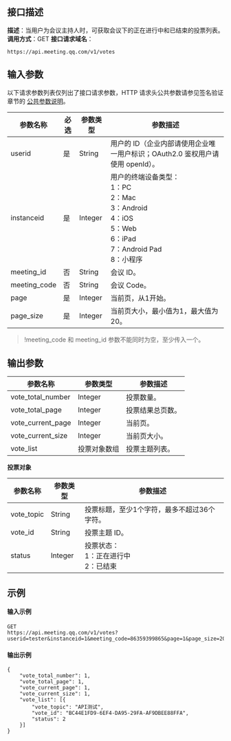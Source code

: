 ## 接口描述
**描述**：当用户为会议主持人时，可获取会议下的正在进行中和已结束的投票列表。
**调用方式**：GET
**接口请求域名**：
```Plaintext
https://api.meeting.qq.com/v1/votes
```




## 输入参数

以下请求参数列表仅列出了接口请求参数，HTTP 请求头公共参数请参见签名验证章节的 [公共参数说明](https://cloud.tencent.com/document/product/1095/42413#.E5.85.AC.E5.85.B1.E5.8F.82.E6.95.B0)。


| 参数名称     | 必选 | 参数类型 | 参数描述                                                     |
| ------------ | ---- | -------- | ------------------------------------------------------------ |
| userid       | 是   | String   | 用户的 ID（企业内部请使用企业唯一用户标识；OAuth2.0 鉴权用户请使用 openId）。 |
| instanceid   | 是   | Integer  | 用户的终端设备类型：<br/>1：PC <br/>2：Mac<br/>3：Android <br/>4：iOS <br/>5：Web <br/>6：iPad <br/>7：Android Pad <br/>8：小程序 |
| meeting_id   | 否   | String   | 会议 ID。                                                    |
| meeting_code | 否   | String   | 会议 Code。                                                     |
| page         | 是   | Integer  | 当前页，从1开始。                                              |
| page_size    | 是   | Integer  | 当前页大小，最小值为1，最大值为20。                            |
>!meeting_code 和 meeting_id 参数不能同时为空，至少传入一个。
>
## 输出参数

| 参数名称          | 参数类型     | 参数描述       |
| ----------------- | ------------ | -------------- |
| vote_total_number | Integer      | 投票数量。       |
| vote_total_page   | Integer      | 投票结果总页数。 |
| vote_current_page | Integer      | 当前页。         |
| vote_current_size | Integer      | 当前页大小。     |
| vote_list         | 投票对象数组 | 投票主题列表。   |

**投票对象**

| 参数名称   | 参数类型 | 参数描述                                  |
| ---------- | -------- | ----------------------------------------- |
| vote_topic | String   | 投票标题，至少1个字符，最多不超过36个字符。 |
| vote_id    | String   | 投票主题 ID。                                |
| status     | Integer  | 投票状态：<br>1：正在进行中<br>2：已结束        |


## 示例

#### 输入示例
```plaintext
GET
https://api.meeting.qq.com/v1/votes?userid=tester&instanceid=1&meeting_code=86359399865&page=1&page_size=20

```


#### 输出示例
```plaintext
{
	"vote_total_number": 1,
	"vote_total_page": 1,
	"vote_current_page": 1,
	"vote_current_size": 1,
	"vote_list": [{
		"vote_topic": "API测试",
		"vote_id": "BC44E1FD9-6EF4-DA95-29FA-AF9DBEE88FFA",
		"status": 2
	}]
}

```
